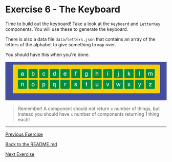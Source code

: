 # Exercise 6 - The Keyboard

Time to build out the keyboard! Take a look at the `Keyboard` and `LetterKey` components. You will use these to generate the keyboard.

There is also a data file `data/letters.json` that contains an array of the letters of the alphabet to give something to `map` over.

You should have this when you're done.

![exercise 5](../lecture/assets/ex_5.png)

> Remember! A component should not return `x` number of things, but instead you should have `x` number of components returning 1 thing each!

---

[Previous Exercise](./exercise-5.md)

[Back to the README.md](../README.md) 

[Next Exercise](./exercise-7.md)